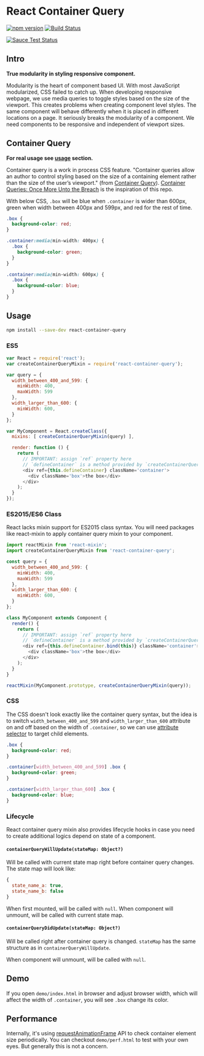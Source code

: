 # React Container Query

[![npm version](https://badge.fury.io/js/react-container-query.svg)](https://badge.fury.io/js/react-container-query)
[![Build Status](https://travis-ci.org/d6u/react-container-query.svg?branch=master)](https://travis-ci.org/d6u/react-container-query)

[![Sauce Test Status](https://saucelabs.com/browser-matrix/react-cq.svg)](https://saucelabs.com/u/react-cq)

## Intro

**True modularity in styling responsive component.**

Modularity is the heart of component based UI. With most JavaScript modularized, CSS failed to catch up. When developing responsive webpage, we use media queries to toggle styles based on the size of the viewport. This creates problems when creating component level styles. The same component will behave differently when it is placed in different locations on a page. It seriously breaks the modularity of a component. We need components to be responsive and independent of viewport sizes.

## Container Query

**For real usage see [usage](#usage) section.**

Container query is a work in process CSS feature. "Container queries allow an author to control styling based on the size of a containing element rather than the size of the user’s viewport." (from [Container Query](http://responsiveimagescg.github.io/container-queries/)). [Container Queries: Once More Unto the Breach](http://alistapart.com/article/container-queries-once-more-unto-the-breach) is the inspiration of this repo.

With below CSS, `.box` will be blue when `.container` is wider than 600px, green when width between 400px and 599px, and red for the rest of time.

```css
.box {
  background-color: red;
}

.container:media(min-width: 400px) {
  .box {
    background-color: green;
  }
}

.container:media(min-width: 600px) {
  .box {
    background-color: blue;
  }
}
```

## Usage

```sh
npm install --save-dev react-container-query
```

### ES5

```js
var React = require('react');
var createContainerQueryMixin = require('react-container-query');

var query = {
  width_between_400_and_599: {
    minWidth: 400,
    maxWidth: 599
  },
  width_larger_than_600: {
    minWidth: 600,
  }
};

var MyComponent = React.createClass({
  mixins: [ createContainerQueryMixin(query) ],

  render: function () {
    return (
      // IMPORTANT: assign `ref` property here
      // `defineContainer` is a method provided by `createContainerQueryMixin`
      <div ref={this.defineContainer} className='container'>
        <div className='box'>the box</div>
      </div>
    );
  }
});
```

### ES2015/ES6 Class

React lacks mixin support for ES2015 class syntax. You will need packages like react-mixin to apply container query mixin to your component.

```js
import reactMixin from 'react-mixin';
import createContainerQueryMixin from 'react-container-query';

const query = {
  width_between_400_and_599: {
    minWidth: 400,
    maxWidth: 599
  },
  width_larger_than_600: {
    minWidth: 600,
  }
};

class MyComponent extends Component {
  render() {
    return (
      // IMPORTANT: assign `ref` property here
      // `defineContainer` is a method provided by `createContainerQueryMixin`
      <div ref={this.defineContainer.bind(this)} className='container'>
        <div className='box'>the box</div>
      </div>
    );
  }
}

reactMixin(MyComponent.prototype, createContainerQueryMixin(query));
```

### CSS

The CSS doesn't look exactly like the container query syntax, but the idea is to switch `width_between_400_and_599` and `width_larger_than_600` attribute on and off based on the width of `.container`, so we can use [attribute selector](https://developer.mozilla.org/en-US/docs/Web/CSS/Attribute_selectors) to target child elements.

```css
.box {
  background-color: red;
}

.container[width_between_400_and_599] .box {
  background-color: green;
}

.container[width_larger_than_600] .box {
  background-color: blue;
}
```

### Lifecycle

React container query mixin also provides lifecycle hooks in case you need to create additional logics depend on state of a component.

#### `containerQueryWillUpdate(stateMap: Object?)`

Will be called with current state map right before container query changes. The state map will look like:

```js
{
  state_name_a: true,
  state_name_b: false
}
```

When first mounted, will be called with `null`. When component will unmount, will be called with current state map.

#### `containerQueryDidUpdate(stateMap: Object?)`

Will be called right after container query is changed. `stateMap` has the same structure as in `containerQueryWillUpdate`.

When component will unmount, will be called with `null`.

## Demo

If you open `demo/index.html` in browser and adjust browser width, which will affect the width of `.container`, you will see `.box` change its color.

## Performance

Internally, it's using [requestAnimationFrame](https://developer.mozilla.org/en-US/docs/Web/API/window/requestAnimationFrame) API to check container element size periodically. You can checkout `demo/perf.html` to test with your own eyes. But generally this is not a concern.
